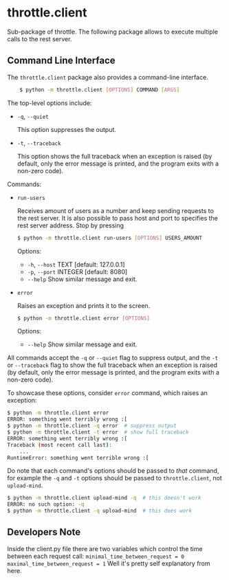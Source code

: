 # throttle.client

Sub-package of throttle.
The following package allows to execute multiple calls to the rest server.


## Command Line Interface

The `throttle.client` package also provides a command-line interface.
```sh
    $ python -m throttle.client [OPTIONS] COMMAND [ARGS]
```

The top-level options include:

- ``-q``, ``--quiet``

    This option suppresses the output.

- ``-t``, ``--traceback``

    This option shows the full traceback when an exception is raised (by
    default, only the error message is printed, and the program exits with a
    non-zero code).

Commands:

- `run-users`

    Receives amount of users as a number and keep sending requests to the rest server.
    It is also possible to pass host and port to specifies the rest server address.
    Stop by pressing <enter>

    ```sh
    $ python -m throttle.client run-users [OPTIONS] USERS_AMOUNT
    ```

    Options:
    - ``-h``, ``--host`` TEXT     [default: 127.0.0.1]
    - ``-p``, ``--port`` INTEGER  [default: 8080]
    - ``--help``                  Show similar message and exit.

- `error`

    Raises an exception and prints it to the screen.

    ```sh
    $ python -m throttle.client error [OPTIONS]
    ```

    Options:
    - ``--help``                  Show similar message and exit.

All commands accept the `-q` or `--quiet` flag to suppress output, and the `-t`
or `--traceback` flag to show the full traceback when an exception is raised
(by default, only the error message is printed, and the program exits with a
non-zero code).

To showcase these options, consider `error` command, which raises an exception:

```sh
$ python -m throttle.client error
ERROR: something went terribly wrong :[
$ python -m throttle.client -q error  # suppress output
$ python -m throttle.client -t error  # show full traceback
ERROR: something went terribly wrong :[
Traceback (most recent call last):
    ...
RuntimeError: something went terrible wrong :[
```

Do note that each command's options should be passed to *that* command, for example the `-q` and `-t` options should be passed to `throttle.client`, not `upload-mind`.

```sh
$ python -m throttle.client upload-mind -q  # this doesn't work
ERROR: no such option: -q
$ python -m throttle.client -q upload-mind  # this does work
```


## Developers Note

Inside the client.py file there are two variables which control the time between each request call:
    `minimal_time_between_request = 0`
    `maximal_time_between_request = 1`
Well it's pretty self explanatory from here.